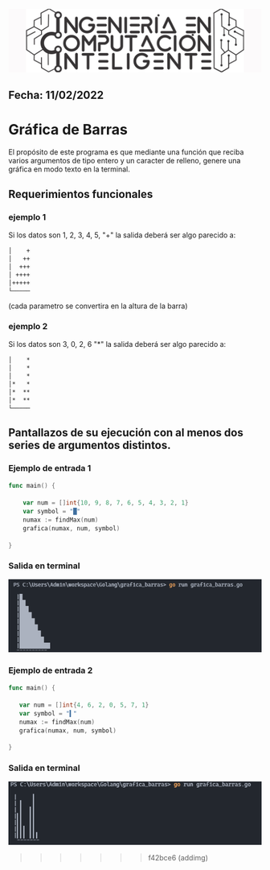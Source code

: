 ![ICI LOGO](img/ici_logo.png)

## Fecha: 11/02/2022

# Gráfica de Barras

El propósito de este programa es que mediante una función que reciba varios argumentos de tipo entero y un caracter de relleno, genere una gráfica en modo texto en la terminal.


## Requerimientos funcionales
### ejemplo 1
Si los datos son 1, 2, 3, 4, 5, "+" la salida deberá ser algo parecido a:
```
│    +
│   ++
│  +++
│ ++++
│+++++
└─────
 ```
(cada parametro se convertira en la altura de la barra)

### ejemplo 2
Si los datos son 3, 0, 2, 6 "*" la salida deberá ser algo parecido a:

```
│    *
│    *
│    *
│*   *
│*  **
│*  **
└─────
 ```

 ## Pantallazos de su ejecución con al menos dos series de argumentos distintos.

### Ejemplo de entrada 1

```GO
func main() {

	var num = []int{10, 9, 8, 7, 6, 5, 4, 3, 2, 1}
	var symbol = "█"
	numax := findMax(num)
	grafica(numax, num, symbol)

}
 ```
 ### Salida en terminal

 ![](img/cap1.png)
 ### Ejemplo de entrada 2

 ```Go
 func main() {

	var num = []int{4, 6, 2, 0, 5, 7, 1}
	var symbol = "▍"
	numax := findMax(num)
	grafica(numax, num, symbol)

}
```
### Salida en terminal

![](img/cap2.png)

>>>>>>> f42bce6 (addimg)
